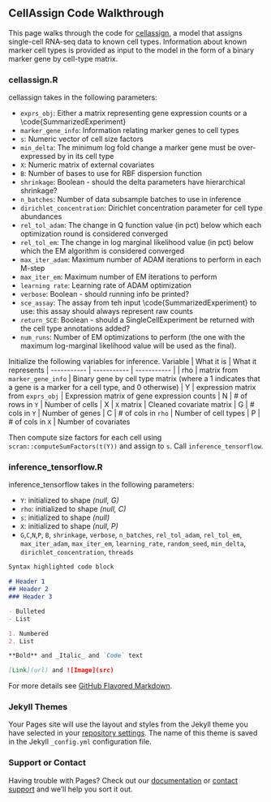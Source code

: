 ## CellAssign Code Walkthrough

This page walks through the code for [cellassign](https://github.com/Irrationone/cellassign/), a model that assigns single-cell RNA-seq data to known cell types. Information about known marker cell types is provided as input to the model in the form of a binary marker gene by cell-type matrix. 

### cellassign.R

cellassign takes in the following parameters:
- `exprs_obj`: Either a matrix representing gene expression counts or a \code{SummarizedExperiment}
- `marker_gene_info`: Information relating marker genes to cell types
- `s`: Numeric vector of cell size factors
- `min_delta`: The minimum log fold change a marker gene must be over-expressed by in its cell type
- `X`: Numeric matrix of external covariates
- `B`: Number of bases to use for RBF dispersion function
- `shrinkage`: Boolean - should the delta parameters have hierarchical shrinkage?
- `n_batches`: Number of data subsample batches to use in inference
- `dirichlet_concentration`: Dirichlet concentration parameter for cell type abundances
- `rel_tol_adam`: The change in Q function value (in pct) below which each optimization round is considered converged
- `rel_tol_em`: The change in log marginal likelihood value (in pct) below which the EM algorithm is considered converged
- `max_iter_adam`: Maximum number of ADAM iterations to perform in each M-step
- `max_iter_em`: Maximum number of EM iterations to perform
- `learning rate`: Learning rate of ADAM optimization
- `verbose`: Boolean - should running info be printed?
- `sce_assay`: The assay from teh input \code{SummarizedExperiment} to use: this assay should always represent raw counts
- `return_SCE`: Boolean - should a SingleCellExperiment be returned with the cell type annotations added?
- `num_runs`: Number of EM optimizations to perform (the one with the maximum log-marginal likelihood value will be used as the final).

Initialize the following variables for inference.
Variable      | What it is | What it represents
| ----------- | ----------- | ----------- |
| rho | matrix from `marker_gene_info` | Binary gene by cell type matrix (where a 1 indicates that a gene is a marker for a cell type, and 0 otherwise)
| Y | expression matrix from `exprs_obj` | Expression matrix of gene expression counts
| N      | # of rows in `Y`       | Number of cells
| X   | `X` matrix       | Cleaned covariate matrix
| G   | # cols in `Y`        | Number of genes
| C   | # of cols in `rho`        | Number of cell types
| P   | # of cols in `X`        | Number of covariates

Then compute size factors for each cell using `scran::computeSumFactors(t(Y))` and assign to `s`. Call `inference_tensorflow`.

### inference_tensorflow.R

inference_tensorflow takes in the following parameters:
- `Y`: initialized to shape *(null, G)*
- `rho`: initialized to shape *(null, C)*
- `s`: initialized to shape *(null)*
- `X`: initialized to shape *(null, P)*
- `G`,`C`,`N`,`P`, `B`, `shrinkage`, `verbose`, `n_batches`, `rel_tol_adam`, `rel_tol_em`, `max_iter_adam`, `max_iter_em`, `learning_rate`, `random_seed`, `min_delta`, `dirichlet_concentration`, `threads`


```markdown
Syntax highlighted code block

# Header 1
## Header 2
### Header 3

- Bulleted
- List

1. Numbered
2. List

**Bold** and _Italic_ and `Code` text

[Link](url) and ![Image](src)
```

For more details see [GitHub Flavored Markdown](https://guides.github.com/features/mastering-markdown/).

### Jekyll Themes

Your Pages site will use the layout and styles from the Jekyll theme you have selected in your [repository settings](https://github.com/wukathy/cellassign/settings). The name of this theme is saved in the Jekyll `_config.yml` configuration file.

### Support or Contact

Having trouble with Pages? Check out our [documentation](https://docs.github.com/categories/github-pages-basics/) or [contact support](https://github.com/contact) and we’ll help you sort it out.
